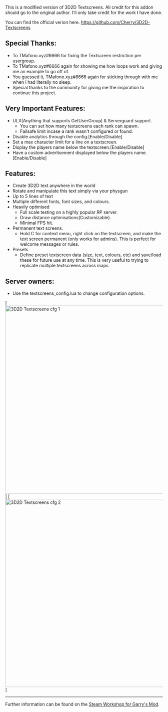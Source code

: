 This is a modified version of 3D2D Textscreens. All credit for this addon should go to the original author. I'll only take credit for the work I have done.

You can find the official verion here. https://github.com/Cherry/3D2D-Textscreens
## Special Thanks: 
* To TMafono.xyz#6666 for fixing the Textscreen restriction per usergroup.
* To TMafono.xyz#6666 again for showing me how loops work and giving me an example to go off of.
* You guessed it, TMafono.xyz#6666 again for sticking through with me when I had literally no sleep.
* Special thanks to the community for giving me the inspiration to continue this project.

## Very Important Features: 
* ULX(Anything that supports GetUserGroup) & Serverguard support.
    * You can set how many textscreens each rank can spawn.
    * Failsafe limit incase a rank wasn't configured or found.
* Disable analytics through the config.[Enable/Disable]
* Set a max character limit for a line on a textscreen.
* Display the players name below the textscreen.[Enable/Disable]
* Have a custom advertisement displayed below the players name.[Enable/Disable]

## Features: 
* Create 3D2D text anywhere in the world 
* Rotate and manipulate this text simply via your physgun 
* Up to 5 lines of text 
* Multiple different fonts, font sizes, and colours.
* Heavily optimised
  * Full scale testing on a highly popular RP server.
  * Draw distance optimisations(Customizable).
  * Minimal FPS hit.
* Permanent text screens.
  * Hold C for context menu, right click on the textscreen, and make the text screen permanent (only works for admins). This is perfect for welcome messages or rules.
* Presets
  * Define preset textscreen data (size, text, colours, etc) and save/load these for future use at any time. This is very useful to trying to replicate multiple textscreens across maps.


## Server owners:
* Use the textscreens_config.lua to change configuration options.

[<img src="https://loading.ncba.gg/github/3d2dtextscreens/textscreens_config_one.PNG" alt="3D2D Textscreens cfg 1" width="600px">]
[<img src="https://loading.ncba.gg/github/3d2dtextscreens/textscreens_config_two.PNG" alt="3D2D Textscreens cfg 2" width="600px">]


---

Further information can be found on the [Steam Workshop for Garry's Mod](https://steamcommunity.com/sharedfiles/filedetails/?id=109643223).